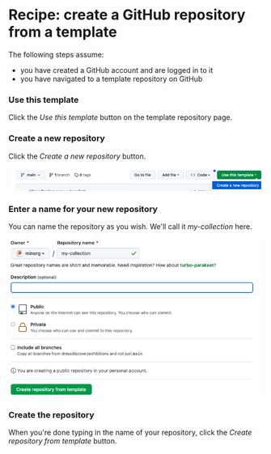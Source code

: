 # Recipe: create a GitHub repository from a template

The following steps assume:

* you have created a GitHub account and are logged in to it
* you have navigated to a template repository on GitHub 


### Use this template

Click the *Use this template* button on the template repository page.


### Create a new repository

Click the *Create a new repository* button.

![Screenshot of using this template in GitHub](img/create-github-repository/use-this-template.png)



### Enter a name for your new repository

You can name the repository as you wish. We'll call it *my-collection* here.

![Screenshot of creating a new repository in GitHub](img/create-github-repository/create-new-repository.png)



### Create the repository

When you're done typing in the name of your repository, click the *Create repository from template* button.
